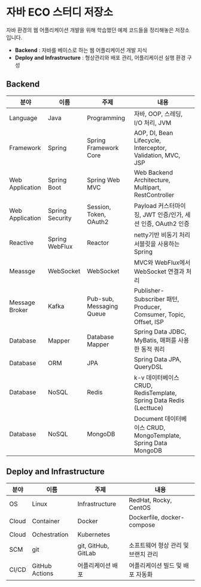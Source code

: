 # 자바 ECO 스터디 저장소

자바 환경의 웹 어플리케이션 개발을 위해 학습했던 예제 코드들을 정리해놓은 저장소 입니다.

- **Backend** : 자바를 베이스로 하는 웹 어플리케이션 개발 지식
- **Deploy and Infrastructure** : 형상관리와 배포 관리, 어플리케이션 실행 환경 구성

## Backend

| 분야            | 이름            | 주제                     | 내용                                                               |
| --------------- | --------------- | ------------------------ | ------------------------------------------------------------------ |
| Language        | Java            | Programming              | 자바, OOP, 스레딩, I/O 처리, JVM                                   |
| Framework       | Spring          | Spring Framework Core    | AOP, DI, Bean Lifecycle, Interceptor, Validation, MVC, JSP         |
| Web Application | Spring Boot     | Spring Web MVC           | Web Backend Architecture, Multipart, RestController                |
| Web Application | Spring Security | Session, Token, OAuth2   | Payload 커스터마이징, JWT 인증/인가, 세션 인증, OAuth2 인증        |
| Reactive        | Spring WebFlux  | Reactor                  | netty기반 비동기 처리 서블릿을 사용하는 Spring                     |
| Meassge         | WebSocket       | WebSocket                | MVC와 WebFlux에서 WebSocket 연결과 처리                            |
| Message Broker  | Kafka           | Pub-sub, Messaging Queue | Publisher-Subscriber 패턴, Producer, Comsumer, Topic, Offset, ISP  |
| Database        | Mapper          | Database Mapper          | Spring Data JDBC, MyBatis, 매퍼를 사용한 동적 쿼리                 |
| Database        | ORM             | JPA                      | Spring Data JPA, QueryDSL                                          |
| Database        | NoSQL           | Redis                    | k-v 데이터베이스 CRUD, RedisTemplate, Spring Data Redis (Lecttuce) |
| Database        | NoSQL           | MongoDB                  | Document 데이터베이스 CRUD, MongoTemplate, Spring Data MongoDB     |

## Deploy and Infrastructure

| 분야  | 이름           | 주제                | 내용                                |
| ----- | -------------- | ------------------- | ----------------------------------- |
| OS    | Linux          | Infrastructure      | RedHat, Rocky, CentOS               |
| Cloud | Container      | Docker              | Dockerfile, docker-compose          |
| Cloud | Ochestration   | Kubernetes          |                                     |
| SCM   | git            | git, GitHub, GitLab | 소프트웨어 형상 관리 및 브랜치 관리 |
| CI/CD | GitHub Actions | 어플리케이션 배포   | 어플리케이션 빌드 및 배포 자동화    |

<!--# 웹 개발자가 되기 위한 나의 로드맵

## 로드맵

| 기간                | 주제              | 내용                                                                                                     |
| ------------------- | ----------------- | -------------------------------------------------------------------------------------------------------- |
| 2022.08~            | Java 심화         | 이펙티브 자바 3/E, JUnit                                                                                 |
| 2022.07~            | Spring, Java 심화 | ORM(JPA), Spring Security, Spring Batch, Concurrent                                                      |
| 2022.04~            | 개발방법, 설계론  | DDD, Cloud Native, MSA                                                                                   |
| ~~2022.03~~         | ~~프로젝트~~      | ~~(가칭) FOR PHOTOGRAPHER LIFE 프로젝트~~                                                                |
| 2022.02~            |                   | **한빛미디어 2022 서평단**                                                                               |
| ~~2022.02~2022.03~~ | ~~Spring 심화~~   | ~~이펙티브 자바 3/E, 토비의 스프링~~                                                                     |
| 2021.12~2021.02     | JS, SQL 기본      | Javascript ES6, jQuery, SQL, Query tuning                                                                |
| 2021.11~2022.02     | 인턴              | **이커머스 서비스 인턴**                                                                                 |
| 2021.10~2021.11     | Java 심화         | 자바 성능 튜닝 이야기, Practical 모던 자바                                                               |
| 2021.08~2021.11     | 코딩 인터뷰       | [코딩 테스트 준비](https://github.com/platanus-kr/coding-interview) 강의, 서적, 백준, 리트코드, 기출문제 |
| 2021.07~            | 프로젝트          | [Plata Board](https://github.com/platanus-kr/spring-boot-webboard) 프로젝트                              |
| 2021.06~2021.07     | 프로젝트          | [42 Helper](https://github.com/innovationacademy-kr/swlabs-helper) 프로젝트                              |
| 2021.04~2021.06     | CS 기초           | Operating system, Database, SQL                                                                          |
| 2021.03~2021.06     | JSP, 디자인 패턴  | JSP, JSTL, Servlet, 디자인 패턴                                                                          |
| 2021.03~2022.03     | C                 | **42 Seoul 4기** libc/string.h 구현, OS 기초, Network, Linux                                             |
| 2021.02~2021.04     | CS 기초           | 자료구조, 알고리즘                                                                                       |
| 2021.02~2021.03     | Spring boot 기본  | MVC, Controller, JDBCTemplate, MyBatis ...                                                               |
| 2021.01~2021.02     | Spring 기본       | IoC/DI, AOP, Component scan, Bean, Bean lifecycle ...                                                    |
| 2020.11~2020.12     | Java 기본         | **우아한테크코스 3기** 객체지향 설계방법론, Java 기본문법                                                |

---

## 정리노트

- blog: [stack from platanus](https://platanus.me/til)

## 참고 서적 및 강의

### Java

- ✅ **강의** [자바 기초 특강](https://github.com/jongpak/dev-tip/issues/8) (박종훈)
- ✅ [Do it! 자바 프로그래밍 입문](http://www.easyspub.co.kr/20_Menu/BookView/A001/267/PUB) (박은종, 이지퍼블리싱)
- ✅ [Practical 모던 자바](https://blog.insightbook.co.kr/2020/09/16/practical-%EB%AA%A8%EB%8D%98-%EC%9E%90%EB%B0%94-%EC%96%B4%EB%A0%A4%EC%9B%8C%EC%A7%84-%EC%9E%90%EB%B0%94-%EC%8B%A4%EB%AC%B4%EC%97%90-%EC%9E%90%EC%8B%A0-%EC%9E%88%EA%B2%8C-%EC%A0%81%EC%9A%A9%ED%95%98/) (장윤기, 인사이트)
- ✅ [자바 성능 튜닝 이야기](https://blog.insightbook.co.kr/2013/11/05/%ec%98%a4%eb%8a%98%eb%8f%84-%ec%84%b1%eb%8a%a5-%eb%ac%b8%ec%a0%9c%eb%a1%9c-%ea%b3%a0%ea%b5%b0%eb%b6%84%ed%88%ac%ed%95%98%eb%8a%94-%ea%b0%9c%eb%b0%9c%ec%9e%90%eb%a5%bc-%ec%9c%84%ed%95%9c/) (이상민, 인사이트)
- [이것이 자바다](https://www.hanbit.co.kr/store/books/look.php?p_code=B1460673937) (신용권, 한빛미디어)
- 🏃🏻‍♂️ [JAVA Concurrency in Practice 자바 병렬 프로그래밍](http://www.acornpub.co.kr/book/java-concurrency) (Brain Goetz 외, 에이콘)
- [Effective Java 이펙티브 자바 3/E](https://blog.insightbook.co.kr/2018/10/24/%EC%9D%B4%ED%8E%99%ED%8B%B0%EB%B8%8C-%EC%9E%90%EB%B0%94-3%ED%8C%90effective-java-3-e/) (Joshua J. Bloch, 인사이트)

### Spring Framework

- ✅ **강의** [예제로 배우는 스프링 입문](https://www.inflearn.com/course/spring_revised_edition/dashboard) (백기선, 인프런)
- ✅ [스프링5 프로그래밍 입문](https://www.kame.co.kr/nkm/detail.php?tcode=306&tbook_jong=3) (최범균, 가메출판사)
- ✅ **강의** [스프링 부트 입문 강의](https://www.inflearn.com/course/%EC%8A%A4%ED%94%84%EB%A7%81-%EC%9E%85%EB%AC%B8-%EC%8A%A4%ED%94%84%EB%A7%81%EB%B6%80%ED%8A%B8/dashboard) (김영한, 인프런)
- ✅ [스프링 부트 시작하기](https://blog.insightbook.co.kr/2019/03/25/%EC%8A%A4%ED%94%84%EB%A7%81-%EB%B6%80%ED%8A%B8-%EC%8B%9C%EC%9E%91%ED%95%98%EA%B8%B0/) (김인우, 인사이트)
- ✅ [스프링 부트와 AWS로 혼자 구현하는 웹 서비스](https://freelec.co.kr/book/%EC%8A%A4%ED%94%84%EB%A7%81-%EB%B6%80%ED%8A%B8%EC%99%80-aws%EB%A1%9C-%ED%98%BC%EC%9E%90-%EA%B5%AC%ED%98%84%ED%95%98%EB%8A%94-%EC%9B%B9-%EC%84%9C%EB%B9%84%EC%8A%A4/) (이동욱, 프리렉)
- 🏃🏻‍♂️ **강의** [스프링 시큐리티](https://www.inflearn.com/course/%EB%B0%B1%EA%B8%B0%EC%84%A0-%EC%8A%A4%ED%94%84%EB%A7%81-%EC%8B%9C%ED%81%90%EB%A6%AC%ED%8B%B0) (백기선, 인프런)
- [토비의 스프링 3.1](http://www.acornpub.co.kr/book/toby-spring3-1-set) (이일민, 에이콘)
- [Spring in Action 스프링 인 액션](https://jpub.tistory.com/539) (Craig Walls, 제이펍)
- [Hands-On Microservices with Spring Boot and Spring Cloud 스프링으로 하는 마이크로서비스 구축](http://www.acornpub.co.kr/book/microservices-spring) (Magnus Larsson, 에이콘)
- [Cloud Native Java 클라우드 네이티브 자바](https://www.onlybook.co.kr/entry/cloud-native-java) (Kenny Bastani, Josh Long, 책만)

### Servlet / JSP

- [자바 웹을 다루는 기술](https://www.gilbut.co.kr/book/view?bookcode=BN002351) (이병승, 길벗)
- ✅ [자바 고양이 Tomcat 이야기](https://www.g-world.co.kr/home/book.page;jsessionid=C165054A4AA24AB958879C435E5A6EB4?cmd=home-book-view&book_id=1625) (최진식, 좋은땅)

### Javascript

- ✅ **강의** 나도 jQuery 전문가! (박종훈)
- ✅ [Modern JavaScript for the Impatient 무던한 개발자를 위한 모던한 자바스크립트](https://www.hanbit.co.kr/store/books/look.php?p_code=B8356303939) (Cay S. Horstmann, 한빛미디어)
- [러닝 자바스크립트 Learning JavaScript](https://www.hanbit.co.kr/store/books/look.php?p_code=B2328850940) (Ethan Brown, 한빛니디어)

### Database / ORM

- ✅ [데이터베이스 개론](https://www.hanbit.co.kr/store/books/look.php?p_code=B8582604063) (김연희, 한빛미디어)
- [SQL AntiPatterns](http://ebook.insightbook.co.kr/book/25) (Bill Karwin, 인사이트)
- ✅ [SQL 정복](https://www.hanbit.co.kr/store/books/look.php?p_code=B9543045444) (김상형, 한빛미디어)
- ✅ **강의** 핵심으로 짚어보는 비즈니스 SQL 전략 (송유진)
- 🏃🏻‍♂️ **강의** [자바 ORM 표준 JPA 프로그래밍](https://www.inflearn.com/course/ORM-JPA-Basic) (김영한, 인프런)

### OOP, Design patterns, DDD, and more..

- [Head first, Design pattern](https://www.hanbit.co.kr/store/books/look.php?p_code=B9860513241)(Eric Freeman 외, 한빛미디어)
- [객체지향적으로 생각하라!](http://www.infopub.co.kr/new/include/detail.asp?sku=06000224) (Matt Weisfeld, 정보문화사)
- ✅ [프로그래머로 사는 법 Making it Big in Software: Get the Job. Work the Org. Become Great](https://www.hanbit.co.kr/store/books/look.php?p_code=B6104154358) (Sam Lightstone, 한빛 미디어)
- ✅ [스프링 입문을 위한 자바 객체 지향의 원리와 이해](https://wikibook.co.kr/java-oop-for-spring/) (김종민, 위키북스)
- ✅ [JAVA 객체지향 디자인 패턴: UML과 GoF 디자인 패턴 핵심 10가지로 배우는](https://www.hanbit.co.kr/store/books/look.php?p_code=B3400922670) (정인상/채홍석, 한빛미디어)
- 🏃🏻‍♂️ [실용주의 프로그래머 The Pragmatic Programmer](https://ebook.insightbook.co.kr/book/113) (David Thomas, Andrew Hunt, 인사이트)
- [객체지향의 사실과 오해](https://wikibook.co.kr/object-orientation/) (조영호, 위키북스)
- ✅ [도메인 주도 개발 시작하기](https://hanbit.co.kr/store/books/look.php?p_code=B4309942517) (최범균, 한빛미디어)

### Cloud Native

- ✅ [SRE with Java Microservices 자바 마이크로서비스를 활용한 SRE](https://hanbit.co.kr/store/books/look.php?p_code=B2761632078) (Jonathan Schneider, 한빛미디어)
- ✅ [Fundamentals of Software Architecture 소프트웨어 아키텍처 101](https://hanbit.co.kr/store/books/look.php?p_code=B1494466807) (Mark Richards, Neal Ford, 한빛미디어)
- ✅ [Design Patterns for Cloud Native Applications 클라우드 네이티브 애플리케이션 디자인 패턴](https://hanbit.co.kr/store/books/look.php?p_code=B3886303135) (Kasun Indrasiri, Sriskandarajah Suhothayan, 한빛미디어)

### Computer Science

- ✅ [Operating System Concepts Essentials : Second Edition](http://www.hongpub.co.kr/shop/item.php?it_id=20181204081002) (Wiley)
- [클린 코드 Clean Code](http://ebook.insightbook.co.kr/book/79) (Robert C. Martin, 인사이트)
- [리얼월드 HTTP Real World HTTP](https://www.hanbit.co.kr/store/books/look.php?p_code=B7009240426) (渋川 よしき, 한빛미디어)

### Coding interview

- ✅ [Do it! 자료구조와 함께 배우는 알고리즘 입문 파이썬](http://easyspub.co.kr/20_Menu/BookView/PUB/381)(柴田 望洋, 이지스퍼블리싱)
- [파이썬 알고리즘 인터뷰](https://www.onlybook.co.kr/entry/algorithm-interview) (박상길, 책만)
- ✅ [이것이 취업을 위한 코딩 테스트다 with 파이썬](https://www.hanbit.co.kr/store/books/look.php?p_code=B8945183661) (나동빈, 한빛미디어)
- [Elements of Programming Interviews in Java 262가지 문제로 정복하는 코딩 인터뷰 in Java](https://blog.insightbook.co.kr/2021/09/28/%E3%80%8A262%EA%B0%80%EC%A7%80-%EB%AC%B8%EC%A0%9C%EB%A1%9C-%EC%A0%95%EB%B3%B5%ED%95%98%EB%8A%94-%EC%BD%94%EB%94%A9-%EC%9D%B8%ED%84%B0%EB%B7%B0-in-java%E3%80%8B-%E3%80%8A266%EA%B0%80%EC%A7%80-%EB%AC%B8/) (Adnan Aziz 외, 인사이트)

### Mini-project

- [42 Helper](https://github.com/innovationacademy-kr/swlabs-helper) (Spring Boot + Spring Data JPA + Thymleaf 프로젝트 : 멘토링 팀 매칭 서비스)
- [Plata Board](https://github.com/platanus-kr/spring-boot-webboard) (Spring Boot + JDBC 프로젝트 : 게시판 웹 서비스)

---

**범주**

```
✅ : 완독
🏃🏻‍♂️ : 독서중
```

**코멘트**

```
1. 각 분야별로 분류를 나눴습니다.
2. 분류 내 책 및 강의를 본 순서는 위에서 아래로 입니다.
3. 왠만하면 직접 서점에서 보고 경쟁 도서 대비 괜찮은 책으로 담았습니다.
4. 이 목록은 협찬 및 선물 도서가 포함되어 있습니다.
5.
```-->
